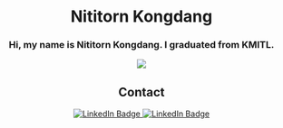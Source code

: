 <div align="center">

# Nititorn Kongdang

<h3 align="center">
Hi, my name is Nititorn Kongdang. I graduated from KMITL.
</h3>
<p align="center">
    <a href="https://skillicons.dev">
      <img src="https://skillicons.dev/icons?i=js,py,html,css,cpp,php,express,mongodb,mysql,nodejs,react,raspberrypi,opencv,tensorflow,firebase,linux,postman">
    </a>
</p>


## Contact
  <a href="https://www.linkedin.com/in/%E0%B8%99%E0%B8%B4%E0%B8%95%E0%B8%B4%E0%B8%98%E0%B8%A3-%E0%B8%81%E0%B8%AD%E0%B8%87%E0%B9%81%E0%B8%94%E0%B8%87-855235136/">
    <img src="https://img.shields.io/badge/-LinkedIn-red" alt="LinkedIn Badge"/>
  </a>
  <a href="https://www.facebook.com/profile.php?id=100016643208209">
    <img src="https://img.shields.io/badge/-Facebook-blue" alt="LinkedIn Badge"/>
  </a>

</div>
